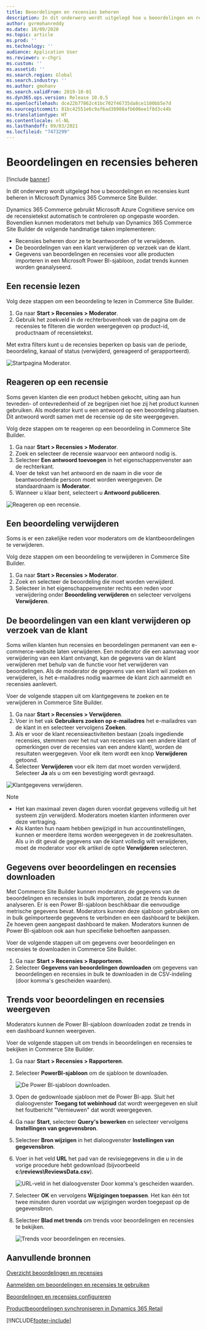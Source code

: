 ```yaml
---
title: Beoordelingen en recensies beheren
description: In dit onderwerp wordt uitgelegd hoe u beoordelingen en recensies kunt beheren in Microsoft Dynamics 365 Commerce Site Builder.
author: gvrmohanreddy
ms.date: 10/09/2020
ms.topic: article
ms.prod: ''
ms.technology: ''
audience: Application User
ms.reviewer: v-chgri
ms.custom: ''
ms.assetid: ''
ms.search.region: Global
ms.search.industry: ''
ms.author: gmohanv
ms.search.validFrom: 2019-10-01
ms.dyn365.ops.version: Release 10.0.5
ms.openlocfilehash: dce22b77862c41bc702f46735da8ce1100bb5e7d
ms.sourcegitcommit: 81bc42551e6c9af6ad38908afb606ee1f8d3c44b
ms.translationtype: HT
ms.contentlocale: nl-NL
ms.lasthandoff: 09/03/2021
ms.locfileid: "7473299"
---
```

# <a name="manage-ratings-and-reviews"></a>Beoordelingen en recensies beheren

[!include [banner](includes/banner.md)]

In dit onderwerp wordt uitgelegd hoe u beoordelingen en recensies kunt beheren in Microsoft Dynamics 365 Commerce Site Builder.

Dynamics 365 Commerce gebruikt Microsoft Azure Cognitieve service om de recensietekst automatisch te controleren op ongepaste woorden. Bovendien kunnen moderators met behulp van Dynamics 365 Commerce Site Builder de volgende handmatige taken implementeren:

- Recensies beheren door ze te beantwoorden of te verwijderen.
- De beoordelingen van een klant verwijderen op verzoek van de klant.
- Gegevens van beoordelingen en recensies voor alle producten importeren in een Microsoft Power BI-sjabloon, zodat trends kunnen worden geanalyseerd.

## <a name="read-a-review"></a>Een recensie lezen 

Volg deze stappen om een beoordeling te lezen in Commerce Site Builder.

1. Ga naar **Start \> Recensies \> Moderator**.
1. Gebruik het zoekveld in de rechterbovenhoek van de pagina om de recensies te filteren die worden weergegeven op product-id, productnaam of recensietekst.

Met extra filters kunt u de recensies beperken op basis van de periode, beoordeling, kanaal of status (verwijderd, gereageerd of gerapporteerd).

![Startpagina Moderator.](media/rnr-moderation-home.png) 

## <a name="respond-to-a-review"></a>Reageren op een recensie 

Soms geven klanten die een product hebben gekocht, uiting aan hun tevreden- of ontevredenheid of ze begrijpen niet hoe zij het product kunnen gebruiken. Als moderator kunt u een antwoord op een beoordeling plaatsen. Dit antwoord wordt samen met de recensie op de site weergegeven. 

Volg deze stappen om te reageren op een beoordeling in Commerce Site Builder.

1. Ga naar **Start \> Recensies \> Moderator**.
1. Zoek en selecteer de recensie waarvoor een antwoord nodig is.
1. Selecteer **Een antwoord toevoegen** in het eigenschappenvenster aan de rechterkant.
1. Voer de tekst van het antwoord en de naam in die voor de beantwoordende persoon moet worden weergegeven. De standaardnaam is **Moderator**.
1. Wanneer u klaar bent, selecteert u **Antwoord publiceren**.

![Reageren op een recensie.](media/rnr-moderation-response.png) 

## <a name="take-down-a-review"></a>Een beoordeling verwijderen 

Soms is er een zakelijke reden voor moderators om de klantbeoordelingen te verwijderen. 

Volg deze stappen om een beoordeling te verwijderen in Commerce Site Builder.

1. Ga naar **Start \> Recensies \> Moderator**.
1. Zoek en selecteer de beoordeling die moet worden verwijderd.
1. Selecteer in het eigenschappenvenster rechts een reden voor verwijdering onder **Beoordeling verwijderen** en selecteer vervolgens **Verwijderen**.
    
## <a name="delete-a-customers-reviews-at-the-customers-request"></a>De beoordelingen van een klant verwijderen op verzoek van de klant 

Soms willen klanten hun recensies en beoordelingen permanent van een e-commerce-website laten verwijderen. Een moderator die een aanvraag voor verwijdering van een klant ontvangt, kan de gegevens van de klant verwijderen met behulp van de functie voor het verwijderen van beoordelingen. Als de moderator de gegevens van een klant wil zoeken en verwijderen, is het e-mailadres nodig waarmee de klant zich aanmeldt en recensies aanlevert. 

Voer de volgende stappen uit om klantgegevens te zoeken en te verwijderen in Commerce Site Builder.

1. Ga naar **Start \> Recensies \> Verwijderen**.
1. Voer in het vak **Gebruikers zoeken op e-mailadres** het e-mailadres van de klant in en selecteer vervolgens **Zoeken**.
1. Als er voor de klant recensieactiviteiten bestaan (zoals ingediende recensies, stemmen over het nut van recensies van een andere klant of opmerkingen over de recensies van een andere klant), worden de resultaten weergegeven. Voor elk item wordt een knop **Verwijderen** getoond.
1. Selecteer **Verwijderen** voor elk item dat moet worden verwijderd. Selecteer **Ja** als u om een bevestiging wordt gevraagd. 
    
![Klantgegevens verwijderen.](media/rnr-moderation-delete-reviews.png) 

> [!NOTE]
> - Het kan maximaal zeven dagen duren voordat gegevens volledig uit het systeem zijn verwijderd. Moderators moeten klanten informeren over deze vertraging.
> - Als klanten hun naam hebben gewijzigd in hun accountinstellingen, kunnen er meerdere items worden weergegeven in de zoekresultaten. Als u in dit geval de gegevens van de klant volledig wilt verwijderen, moet de moderator voor elk artikel de optie **Verwijderen** selecteren. 

## <a name="download-ratings-and-reviews-data"></a>Gegevens over beoordelingen en recensies downloaden

Met Commerce Site Builder kunnen moderators de gegevens van de beoordelingen en recensies in bulk importeren, zodat ze trends kunnen analyseren. Er is een Power BI-sjabloon beschikbaar die eenvoudige metrische gegevens bevat. Moderators kunnen deze sjabloon gebruiken om in bulk geïmporteerde gegevens te verbinden en een dashboard te bekijken. Ze hoeven geen aangepast dashboard te maken. Moderators kunnen de Power BI-sjabloon ook aan hun specifieke behoeften aanpassen. 

Voer de volgende stappen uit om gegevens over beoordelingen en recensies te downloaden in Commerce Site Builder.

1. Ga naar **Start \> Recensies \> Rapporteren**.
1. Selecteer **Gegevens van beoordelingen downloaden** om gegevens van beoordelingen en recensies in bulk te downloaden in de CSV-indeling (door komma's gescheiden waarden).

## <a name="view-ratings-and-reviews-trends"></a>Trends voor beoordelingen en recensies weergeven

Moderators kunnen de Power BI-sjabloon downloaden zodat ze trends in een dashboard kunnen weergeven.

Voer de volgende stappen uit om trends in beoordelingen en recensies te bekijken in Commerce Site Builder.

1. Ga naar **Start \> Recensies \> Rapporteren**.
1. Selecteer **PowerBI-sjabloon** om de sjabloon te downloaden.

    ![De Power BI-sjabloon downloaden.](media/rnr-moderation-reports.png) 

1. Open de gedownloade sjabloon met de Power BI-app. Sluit het dialoogvenster **Toegang tot webinhoud** dat wordt weergegeven en sluit het foutbericht "Vernieuwen" dat wordt weergegeven.
1. Ga naar **Start**, selecteer **Query's bewerken** en selecteer vervolgens **Instellingen van gegevensbron**.
1. Selecteer **Bron wijzigen** in het dialoogvenster **Instellingen van gegevensbron**.
1. Voer in het veld **URL** het pad van de revisiegegevens in die u in de vorige procedure hebt gedownload (bijvoorbeeld **c:\\reviews\\ReviewsData.csv**).

    ![URL-veld in het dialoogvenster Door komma's gescheiden waarden.](media/rnr-powerbi-datasource-settings.png) 

1. Selecteer **OK** en vervolgens **Wijzigingen toepassen**. Het kan één tot twee minuten duren voordat uw wijzigingen worden toegepast op de gegevensbron.
1. Selecteer **Blad met trends** om trends voor beoordelingen en recensies te bekijken.

    ![Trends voor beoordelingen en recensies.](media/rnr-powerbi-dashboard-template.png) 
    
## <a name="additional-resources"></a>Aanvullende bronnen

[Overzicht beoordelingen en recensies](ratings-reviews-overview.md)

[Aanmelden om beoordelingen en recensies te gebruiken](opt-in-ratings-reviews.md)

[Beoordelingen en recensies configureren](configure-ratings-reviews.md)

[Productbeoordelingen synchroniseren in Dynamics 365 Retail](sync-product-ratings.md)


[!INCLUDE[footer-include](../includes/footer-banner.md)]
